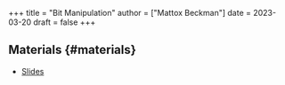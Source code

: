 +++
title = "Bit Manipulation"
author = ["Mattox Beckman"]
date = 2023-03-20
draft = false
+++

## Materials {#materials}

-   [Slides](/slides/bit-manipulation)
